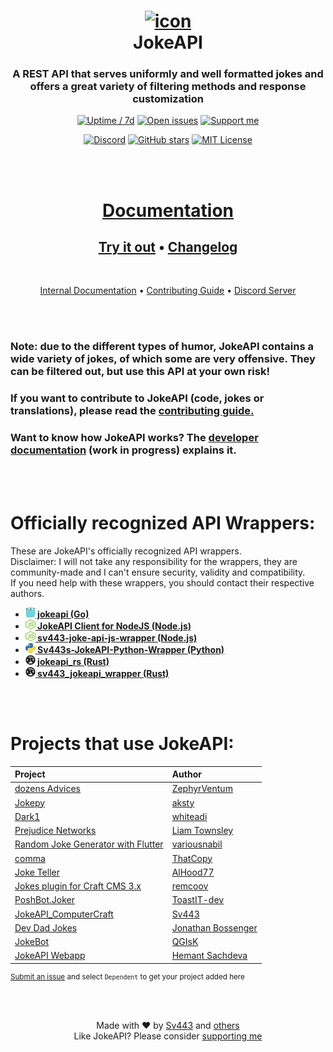 <!-- hi, hope you are having a great day :) -->
<div align="center" style="text-align: center;">

# [![icon](https://sv443.net/cdn/jokeapi/icon_readme.png)](#readme)<br>JokeAPI

### A REST API that serves uniformly and well formatted jokes and offers a great variety of filtering methods and response customization
[![Uptime / 7d](https://img.shields.io/uptimerobot/ratio/7/m784261094-bff76b959ebb8fc39f7eb2d0)](https://status.sv443.net/)
[![Open issues](https://img.shields.io/github/issues/Sv443/JokeAPI)](https://github.com/Sv443/JokeAPI/issues)
[![Support me](https://img.shields.io/badge/-Support%20me-555555?logo=GitHub%20Sponsors)](https://github.com/sponsors/Sv443)
  
[![Discord](https://img.shields.io/discord/565933531214118942)](https://discord.gg/aBH4uRG)
[![GitHub stars](https://img.shields.io/github/stars/Sv443/JokeAPI)](https://github.com/Sv443/JokeAPI/stargazers)
[![MIT License](https://img.shields.io/github/license/Sv443/JokeAPI)](https://github.com/Sv443/JokeAPI/blob/master/LICENSE.txt)

<br><br>

# [Documentation](https://jokeapi.dev/)
## [Try it out](https://jokeapi.dev/#try-it) &bull; [Changelog](./changelog.md#readme)

<br>

[Internal Documentation](./dev/docs/index.md#readme) &bull; [Contributing Guide](./.github/Contributing.md#readme) &bull; [Discord Server](https://dc.sv443.net/)

</div>


<br><br>


### Note: due to the different types of humor, JokeAPI contains a wide variety of jokes, of which some are very offensive. They can be filtered out, but use this API at your own risk!

### If you want to contribute to JokeAPI (code, jokes or translations), please read the [contributing guide.](./.github/Contributing.md)

### Want to know how JokeAPI works? The [developer documentation](https://github.com/Sv443/JokeAPI/tree/version/2.4.0/dev/docs/home.md#readme) (work in progress) explains it.

<br><br>

# Officially recognized API Wrappers:
These are JokeAPI's officially recognized API wrappers.  
Disclaimer: I will not take any responsibility for the wrappers, they are community-made and I can't ensure security, validity and compatibility.  
If you need help with these wrappers, you should contact their respective authors.  
  
- <b><a href="https://github.com/Icelain/jokeapi#readme"><img src="./docs/static/external/golang.svg" width="16" height="16"> jokeapi (Go)</a></b>
- <b><a href="https://github.com/QGIsK/jokeapi-wrapper#readme"><img src="./docs/static/external/nodejs.svg" width="16" height="16"> JokeAPI Client for NodeJS (Node.js)</a></b>
- <b><a href="https://github.com/sahithyandev/sv443-joke-api-js-wrapper#readme"><img src="./docs/static/external/nodejs.svg" width="16" height="16"> sv443-joke-api-js-wrapper (Node.js)</a></b>
- <b><a href="https://github.com/thenamesweretakenalready/Sv443s-JokeAPI-Python-Wrapper#readme"><img src="./docs/static/external/python.svg" width="16" height="16"> Sv443s-JokeAPI-Python-Wrapper (Python)</a></b>
- <b><a href="https://crates.io/crates/jokeapi_rs"><img src="./docs/static/external/rust.svg" width="16" height="16"> jokeapi_rs (Rust)</a></b>
- <b><a href="https://github.com/canarado/sv443_jokeapi_wrapper#readme"><img src="./docs/static/external/rust.svg" width="16" height="16"> sv443_jokeapi_wrapper (Rust)</a></b>

<br><br>

# Projects that use JokeAPI:

| Project | Author |
| :-- | :-- |
| [dozens Advices](https://github.com/ZephyrVentum/dozens-Advices) | [ZephyrVentum](https://github.com/ZephyrVentum) |
| [Jokepy](https://github.com/aksty/Jokepy) | [aksty](https://github.com/aksty) |
| [Dark1](https://github.com/whiteadi/Dark1) | [whiteadi](https://github.com/whiteadi) |
| [Prejudice Networks](https://github.com/LiamTownsley/Prejudice-Networks) | [Liam Townsley](https://github.com/LiamTownsley) |
| [Random Joke Generator with Flutter](https://github.com/variousnabil/Random-Joke-Generator-with-Flutter) | [variousnabil](https://github.com/variousnabil) |
| [comma](https://thatcopy.pw/comma) | [ThatCopy](https://github.com/ThatCopy) |
| [Joke Teller](https://github.com/AlHood77/Joke_Teller) | [AlHood77](https://github.com/AlHood77) |
| [Jokes plugin for Craft CMS 3.x](https://github.com/remcoov/jokes) | [remcoov](https://github.com/remcoov) |
| [PoshBot.Joker](https://github.com/ToastIT-dev/PoshBot.Joker) | [ToastIT-dev](https://github.com/ToastIT-dev) |
| [JokeAPI_ComputerCraft](https://github.com/Sv443/JokeAPI_ComputerCraft) | [Sv443](https://github.com/Sv443) |
| [Dev Dad Jokes](https://github.com/jonathanbossenger/devdadjokes) | [Jonathan Bossenger](https://github.com/jonathanbossenger) |
| [JokeBot](https://github.com/QGIsK/JokeBot) | [QGIsK](https://github.com/QGIsK) |
| [JokeAPI Webapp](https://github.com/HemantSachdeva/JokeApi) | [Hemant Sachdeva](https://github.com/HemantSachdeva) |

<!-- | [xyz](xyz) | [xyz](xyz) | │ | [xyz](xyz) | [xyz](xyz) | -->

<sub>

[Submit an issue](https://github.com/Sv443/JokeAPI/issues/new/choose) and select `Dependent` to get your project added here

</sub>

<br><br>

<div align="center" style="text-align:center">

Made with ❤️ by [Sv443](https://github.com/Sv443) and [others](https://github.com/Sv443/JokeAPI/graphs/contributors)  
Like JokeAPI? Please consider [supporting me](https://github.com/sponsors/Sv443)

</div>
